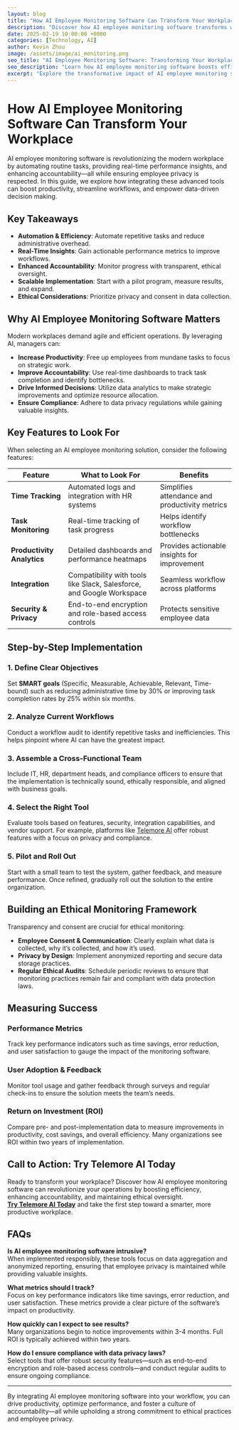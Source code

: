```yaml
---
layout: blog
title: "How AI Employee Monitoring Software Can Transform Your Workplace"
description: "Discover how AI employee monitoring software transforms workplace productivity, streamlines workflows, and maintains ethical oversight while ensuring employee privacy."
date: 2025-02-19 10:00:00 +0000
categories: [Technology, AI]
author: Kevin Zhou
image: /assets/image/ai_monitoring.png
seo_title: "AI Employee Monitoring Software: Transforming Your Workplace"
seo_description: "Learn how AI employee monitoring software boosts efficiency, ensures accountability, and supports ethical oversight in modern workplaces."
excerpt: "Explore the transformative impact of AI employee monitoring software on workplace productivity and accountability."
---
```


# How AI Employee Monitoring Software Can Transform Your Workplace

AI employee monitoring software is revolutionizing the modern workplace by automating routine tasks, providing real-time performance insights, and enhancing accountability—all while ensuring employee privacy is respected. In this guide, we explore how integrating these advanced tools can boost productivity, streamline workflows, and empower data-driven decision making.

## Key Takeaways

- **Automation & Efficiency**: Automate repetitive tasks and reduce administrative overhead.
- **Real-Time Insights**: Gain actionable performance metrics to improve workflows.
- **Enhanced Accountability**: Monitor progress with transparent, ethical oversight.
- **Scalable Implementation**: Start with a pilot program, measure results, and expand.
- **Ethical Considerations**: Prioritize privacy and consent in data collection.

## Why AI Employee Monitoring Software Matters

Modern workplaces demand agile and efficient operations. By leveraging AI, managers can:
- **Increase Productivity**: Free up employees from mundane tasks to focus on strategic work.
- **Improve Accountability**: Use real-time dashboards to track task completion and identify bottlenecks.
- **Drive Informed Decisions**: Utilize data analytics to make strategic improvements and optimize resource allocation.
- **Ensure Compliance**: Adhere to data privacy regulations while gaining valuable insights.

## Key Features to Look For

When selecting an AI employee monitoring solution, consider the following features:

| **Feature**                | **What to Look For**                                               | **Benefits**                                    |
|----------------------------|--------------------------------------------------------------------|-------------------------------------------------|
| **Time Tracking**          | Automated logs and integration with HR systems                     | Simplifies attendance and productivity metrics  |
| **Task Monitoring**        | Real-time tracking of task progress                                | Helps identify workflow bottlenecks             |
| **Productivity Analytics** | Detailed dashboards and performance heatmaps                        | Provides actionable insights for improvement    |
| **Integration**            | Compatibility with tools like Slack, Salesforce, and Google Workspace | Seamless workflow across platforms              |
| **Security & Privacy**     | End-to-end encryption and role-based access controls                  | Protects sensitive employee data                |

## Step-by-Step Implementation

### 1. Define Clear Objectives
Set **SMART goals** (Specific, Measurable, Achievable, Relevant, Time-bound) such as reducing administrative time by 30% or improving task completion rates by 25% within six months.

### 2. Analyze Current Workflows
Conduct a workflow audit to identify repetitive tasks and inefficiencies. This helps pinpoint where AI can have the greatest impact.

### 3. Assemble a Cross-Functional Team
Include IT, HR, department heads, and compliance officers to ensure that the implementation is technically sound, ethically responsible, and aligned with business goals.

### 4. Select the Right Tool
Evaluate tools based on features, security, integration capabilities, and vendor support. For example, platforms like [Telemore AI](https://telemore.ai) offer robust features with a focus on privacy and compliance.

### 5. Pilot and Roll Out
Start with a small team to test the system, gather feedback, and measure performance. Once refined, gradually roll out the solution to the entire organization.

## Building an Ethical Monitoring Framework

Transparency and consent are crucial for ethical monitoring:
- **Employee Consent & Communication**: Clearly explain what data is collected, why it’s collected, and how it’s used.
- **Privacy by Design**: Implement anonymized reporting and secure data storage practices.
- **Regular Ethical Audits**: Schedule periodic reviews to ensure that monitoring practices remain fair and compliant with data protection laws.

## Measuring Success

### Performance Metrics
Track key performance indicators such as time savings, error reduction, and user satisfaction to gauge the impact of the monitoring software.

### User Adoption & Feedback
Monitor tool usage and gather feedback through surveys and regular check-ins to ensure the solution meets the team’s needs.

### Return on Investment (ROI)
Compare pre- and post-implementation data to measure improvements in productivity, cost savings, and overall efficiency. Many organizations see ROI within two years of implementation.

## Call to Action: Try Telemore AI Today

Ready to transform your workplace? Discover how AI employee monitoring software can revolutionize your operations by boosting efficiency, enhancing accountability, and maintaining ethical oversight.  
[**Try Telemore AI Today**](https://telemore.ai) and take the first step toward a smarter, more productive workplace.

## FAQs

**Is AI employee monitoring software intrusive?**  
When implemented responsibly, these tools focus on data aggregation and anonymized reporting, ensuring that employee privacy is maintained while providing valuable insights.

**What metrics should I track?**  
Focus on key performance indicators like time savings, error reduction, and user satisfaction. These metrics provide a clear picture of the software’s impact on productivity.

**How quickly can I expect to see results?**  
Many organizations begin to notice improvements within 3-4 months. Full ROI is typically achieved within two years.

**How do I ensure compliance with data privacy laws?**  
Select tools that offer robust security features—such as end-to-end encryption and role-based access controls—and conduct regular audits to ensure ongoing compliance.

---

By integrating AI employee monitoring software into your workflow, you can drive productivity, optimize performance, and foster a culture of accountability—all while upholding a strong commitment to ethical practices and employee privacy.